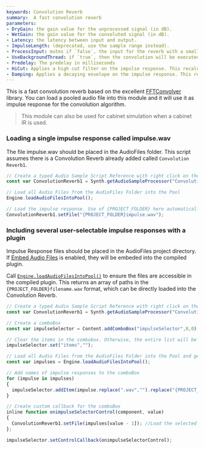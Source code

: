 ```yaml
---
keywords: Convolution Reverb
summary:  A fast convolution reverb
parameters: 
- DryGain: the gain value for the unprocessed signal (in dB).
- WetGain: the gain value for the convoluted signal (in dB).
- Latency: the latency between input and output.
- ImpulseLength: (deprecated, use the sample range instead).
- ProcessInput: mutes if `false`, the input for the reverb with a small fade to prevent clicks.
- UseBackgroundThread: if `true`, then the convolution will be executed on a background thread.
- Predelay: The predelay in milliseconds
- HiCut: Applies a high cut filter on the impulse response. This recalculates the IR so you can't use it during rendering.
- Damping: Applies a decaying envelope on the impulse response. This recalculates the IR so you can't use it during rendering.
---
```


This is a fast convolution reverb based on the excellent [FFTConvolver](https://github.com/HiFi-LoFi/FFTConvolver) library. 
You can load a pooled audio file into this module and it will use it as impulse response for the convolution algorithm.

> This module can also be used for cabinet simulation when a cabinet IR is used.

### Loading a single impulse response called impulse.wav

The file impulse.wav should be placed in the AudioFiles folder. This script assumes there is a Convolution Reverb already added called `Convolution Reverb1`.

```javascript
// Create a typed Audio Sample Script Reference with right click on the Convolution Module
const var ConvolutionReverb1 = Synth.getAudioSampleProcessor("Convolution Reverb1");

// Load all Audio Files from the AudioFiles Folder into the Pool
Engine.loadAudioFilesIntoPool();

// Load the impulse response. Use of {PROJECT_FOLDER} here automatically refers to the AudioFiles folder.
ConvolutionReverb1.setFile("{PROJECT_FOLDER}impulse.wav");
```

### Including several user-selectable impulse responses with a plugin
Impulse Response files should be placed in the AudioFiles project directory. If [Embed Audio Files](/working-with-hise/settings/project#embed-audio-files) is enabled, they will be embeded into the compiled plugin.

Call [`Engine.loadAudioFilesIntoPool()`](/scripting/scripting-api/engine/index.html#loadaudiofilesintopool) to ensure the files are accessible in the compiled plugin. This returns an array of paths in the `{PROJECT_FOLDER}filename.wav` format, which can be directly loaded into the Convolution Reverb.

```javascript
// Create a typed Audio Sample Script Reference with right click on the Convolution Module
const var ConvolutionReverb1 = Synth.getAudioSampleProcessor("Convolution Reverb1");

// Create a comboBox
const var impulseSelector = Content.addComboBox("impulseSelector",0,0);

// Clear the items in the combobox. Otherwise, the entire list will be appended each time the script is run.
impulseSelector.set("items","");

// Load all Audio Files from the AudioFiles Folder into the Pool and get the list of references
const var impulses = Engine.loadAudioFilesIntoPool();

// Add names of impulse responses to the comboBox
for (impulse in impulses)
{ 
  impulseSelector.addItem(impulse.replace(".wav","").replace("{PROJECT_FOLDER}","")); //Add just the name, removing the .wav extension and `{PROJECT_FOLDER}`
}

// Create custom callback for the comboBox
inline function onimpulseSelectorControl(component, value)
{
  ConvolutionReverb1.setFile(impulses[value - 1]); //Load the selected IR. Note that the comboBox value is 1 indexed
};

impulseSelector.setControlCallback(onimpulseSelectorControl);
```
